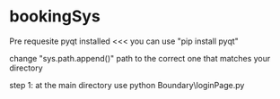 # bookingSys

Pre requesite
pyqt installed <<< you can use "pip install pyqt"

change "sys.path.append()" path to the correct one that matches your directory


step 1: at the main directory use python Boundary\loginPage.py

